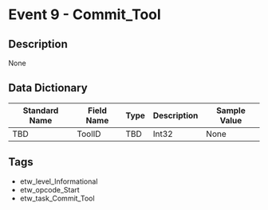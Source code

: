 # Event 9 - Commit_Tool

## Description
None

## Data Dictionary
|Standard Name|Field Name|Type|Description|Sample Value|
|---|---|---|---|---|
|TBD|ToolID|TBD|Int32|None|None|

## Tags
* etw_level_Informational
* etw_opcode_Start
* etw_task_Commit_Tool